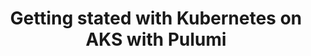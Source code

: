 ---
# Name of the event, <= 60 characters
title: Getting stated with Kubernetes on AKS with Pulumi
meta_desc: Learn the fundamentals of building and deploying containerized workloads and get an introduction to Pulumi's IaC platform and deployment on Azure.
# A featured webinar will display first in the list.
featured: false

# Webinars with unlisted as true will not be shown on the webinar list
unlisted: false

# Gated webinars will have a registration form and the user will need
# to fill out the form before viewing.
gated: true

# The layout of the landing page.
type: webinars

# External webinars will link to an external page instead of a webinar
# landing/registration page. If the webinar is external you will need
# set the 'block_external_search_index' flag to true so Google does not index
# the webinar page created.
external: false
block_external_search_index: false

# The url slug for the webinar landing page. If this is an external
# webinar, use the external URL as the value here.
url_slug: getting-started-with-kubernetes-aks

# Content for the left hand side section of the page.
main:
    # Webinar title.
    title: Getting stated with Kubernetes on AKS with Pulumi

    event_type: workshop # workshop | event

    # URL for embedding a URL for ungated webinars.
    youtube_url:

    # Sortable date. The datetime Hugo will use to sort the webinars in date order.
    sortable_date: 2024-03-26T09:00:00.000-07:00

    # Duration of the webinar.
    duration: 90 minutes

    # "virtual" will be shown under "show virtual events only", otherwise shown as City, State (seattle, wa)
    location: virtual

    # Description of the webinar.
    description: |
        Getting started with Kubernetes doesn't have to be complex! Pulumi's infrastructure-as-code (IaC) platform can help remove the complexity and enable even beginner developers to use any programming language to provision modern infrastructure. In this session, you will learn the fundamentals of building and deploying containerized workloads and get an introduction to Pulumi's IaC platform and deployment on Azure.

        We’ll guide you through setting up an Azure AKS cluster and deploying a containerized workload to the cluster. This workshop is designed to help new users become familiar with the core concepts needed to effectively deploy Kubernetes clusters and workloads on Azure. We will guide you through the Pulumi platform with diagrams and a series of examples to help accelerate your cloud projects.

    # The webinar presenters
    presenters:
        - name: Engin Diri
          role: Sr. Community Engineer, Pulumi
          photo: /images/team/engin-diri.jpg

    # case-sensitive
    tags:
        level: Beginner # Beginner, Intermediate, Advanced
        topics: ["Azure", "Kubernetes"]
        languages: []

# The right hand side form section.
form:
    hubspot_form_id: 54cb6dec-96e5-4849-bfdb-21f77a1a8209
    salesforce_campaign_id: 701PQ000007oxyYYAQ
---